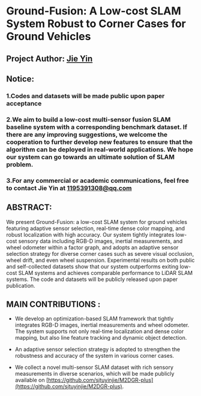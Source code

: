 # Ground-Fusion: A Low-cost SLAM System Robust to Corner Cases for Ground Vehicles

## Project Author: [Jie Yin](https://github.com/sjtuyinjie?tab=repositories) 

## Notice: 
### 1.Codes and datasets will be made public upon paper acceptance
### 2.We aim to build a low-cost multi-sensor fusion SLAM baseline system with a corresponding benchmark dataset. If there are any improving suggestions, we welcome the cooperation to further develop new features to ensure that the algorithm can be deployed in real-world applications. We hope our system can go towards an ultimate solution of SLAM problem.
### 3.For any commercial or academic communications, feel free to contact Jie Yin at 1195391308@qq.com 




## ABSTRACT:

We present Ground-Fusion: a low-cost SLAM system for ground vehicles featuring adaptive sensor selection, real-time dense color mapping, and robust localization with high accuracy. Our system tightly integrates low-cost sensory data including RGB-D images, inertial measurements, and wheel odometer within a factor graph, and adopts an adaptive sensor selection strategy for diverse corner cases such as severe visual occlusion, wheel drift, and even wheel suspension. Experimental results on both public and self-collected datasets show that our system outperforms exiting low-cost SLAM systems and achieves comparable performance to LiDAR SLAM systems. The code and datasets will be publicly released upon paper publication.

## MAIN CONTRIBUTIONS :



* We develop an optimization-based SLAM framework that tightly integrates RGB-D images, inertial measurements and wheel odometer. The system supports not only real-time localization and dense color mapping, but also line feature tracking and dynamic object detection.

* An adaptive sensor selection strategy is adopted to strengthen the robustness and accuracy of the system in various corner cases. 

* We collect a novel multi-sensor SLAM dataset with rich sensory measurements in diverse scenarios, which will be made publicly available on [https://github.com/sjtuyinjie/M2DGR-plus](https://github.com/sjtuyinjie/M2DGR-plus).



